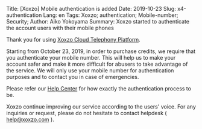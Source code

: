 Title: [Xoxzo] Mobile authentication is added
Date: 2019-10-23
Slug: x4-authentication
Lang: en
Tags: Xoxzo; authentication; Mobile-number; Security;
Author: Aiko Yokoyama
Summary: Xoxzo started to authenticate the account users with their mobile phones

Thank you for using [Xoxzo Cloud Telephony Platform](https://www.xoxzo.com/en).

Starting from October 23, 2019, in order to purchase credits, we require that you authenticate your mobile number. This will help us to make your account safer and make it more difficult for abusers to take advantage of the service. We will only use your mobile number for authentication purposes and to contact you in case of emergencies.

Please refer our [Help Center]() for how exactly the authentication process to be.

Xoxzo continue improving our service according to the users' voice.
For any inquiries or request, please do not hesitate to contact helpdesk ( help@xoxzo.com ).


